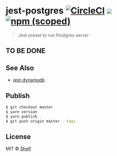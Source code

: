 # jest-postgres [![CircleCI](https://circleci.com/gh/shelfio/jest-postgres/tree/master.svg?style=svg)](https://circleci.com/gh/shelfio/jest-postgres/tree/master) ![](https://img.shields.io/badge/code_style-prettier-ff69b4.svg) [![npm (scoped)](https://img.shields.io/npm/v/@shelf/jest-postgres.svg)](https://www.npmjs.com/package/@shelf/jest-postgres)

> Jest preset to run Postgres server

## TO BE DONE

## See Also

- [jest-dynamodb](https://github.com/shelfio/jest-dynamodb)

## Publish

```sh
$ git checkout master
$ yarn version
$ yarn publish
$ git push origin master --tags
```

## License

MIT © [Shelf](https://shelf.io)
